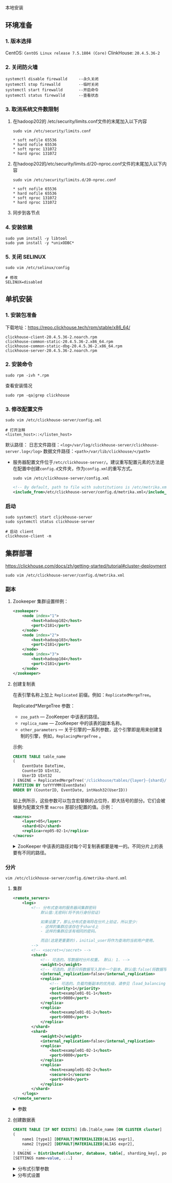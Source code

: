 本地安装

## 环境准备

### 1. 版本选择

CentOS: `CentOS Linux release 7.5.1804 (Core)`
ClinkHouse: `20.4.5.36-2`

### 2. 关闭防火墙

```shell
systemctl disable firewalld     --永久关闭
systemctl stop firewalld        --临时关闭
systemctl start firewalld       --开启命令
systemctl status firewalld      --查看状态
```

### 3. 取消系统文件数限制

1. 在hadoop202的 /etc/security/limits.conf文件的末尾加入以下内容

    ```shell
    sudo vim /etc/security/limits.conf
    ```

    ```shell
    * soft nofile 65536 
    * hard nofile 65536 
    * soft nproc 131072 
    * hard nproc 131072
    ```

2. 在hadoop202的/etc/security/limits.d/20-nproc.conf文件的末尾加入以下内容

    ```shell
    sudo vim /etc/security/limits.d/20-nproc.conf
    ```

    ```shell
    * soft nofile 65536 
    * hard nofile 65536 
    * soft nproc 131072 
    * hard nproc 131072
    ```

3. 同步到各节点

### 4. 安装依赖

```shell
sudo yum install -y libtool
sudo yum install -y *unixODBC*
```

### 5. 关闭 SELINUX

```shell
sudo vim /etc/selinux/config
```

```shell
# 修改
SELINUX=disabled
```

## 单机安装

### 1. 安装包准备

下载地址：https://repo.clickhouse.tech/rpm/stable/x86_64/

```text
clickhouse-client-20.4.5.36-2.noarch.rpm
clickhouse-common-static-20.4.5.36-2.x86_64.rpm
clickhouse-common-static-dbg-20.4.5.36-2.x86_64.rpm
clickhouse-server-20.4.5.36-2.noarch.rpm
```

### 2. 安装命令

```shell
sudo rpm -ivh *.rpm
```

查看安装情况
```shell
sudo rpm -qa|grep clickhouse
```

### 3. 修改配置文件

```shell
sudo vim /etc/clickhouse-server/config.xml
```

```shell
# 打开注释
<listen_host>::</listen_host>
```

默认路径：
日志文件路径：`<log>/var/log/clickhouse-server/clickhouse-server.log</log>`
数据文件路径：`<path>/var/lib/clickhouse/</path>`

* 服务器配置文件位于`/etc/clickhouse-server/`。建议重写配置元素的方法是在配置中创建`config.d`文件夹，作为`config.xml`的重写方式。
  
    ```shell
    sudo vim /etc/clickhouse-server/config.xml
    ```

    ```xml
    <!-- By default, path to file with substitutions is /etc/metrika.xml. It could be changed in config in 'include_from' element. -->
    <include_from>/etc/clickhouse-server/config.d/metrika.xml</include_from>
    ```
### 启动

```shell
sudo systemctl start clickhouse-server
sudo systemctl status clickhouse-server

# 启动 client
clickhouse-client -m
```

## 集群部署
https://clickhouse.com/docs/zh/getting-started/tutorial#cluster-deployment

```shell
sudo vim /etc/clickhouse-server/config.d/metrika.xml
```

### 副本

1. Zookeeper 集群设置样例：

    ```xml
    <zookeeper>
        <node index="1">
            <host>hadoop102</host>
            <port>2181</port>
        </node>
        <node index="2">
            <host>hadoop103</host>
            <port>2181</port>
        </node>
        <node index="3">
            <host>hadoop104</host>
            <port>2181</port>
        </node>
    </zookeeper>
    ```

2. 创建复制表

    在表引擎名称上加上 `Replicated` 前缀。例如：`ReplicatedMergeTree`。

    Replicated*MergeTree 参数：

    - `zoo_path` — ZooKeeper 中该表的路径。
    - `replica_name` — ZooKeeper 中的该表的副本名称。
    - `other_parameters` — 关于引擎的一系列参数，这个引擎即是用来创建复制的引擎，例如，`ReplacingMergeTree` 。

    示例:

    ```SQL
    CREATE TABLE table_name
    (
        EventDate DateTime,
        CounterID UInt32,
        UserID UInt32
    ) ENGINE = ReplicatedMergeTree('/clickhouse/tables/{layer}-{shard}/table_name', '{replica}')
    PARTITION BY toYYYYMM(EventDate)
    ORDER BY (CounterID, EventDate, intHash32(UserID))
    ```

    如上例所示，这些参数可以包含宏替换的占位符，即大括号的部分。它们会被替换为配置文件里 `macros` 那部分配置的值。示例：

    ```xml
    <macros>
        <layer>05</layer>
        <shard>02</shard>
        <replica>rep05-02-1</replica>
    </macros>
    ```

    <details>
    <summary>ZooKeeper 中该表的路径对每个可复制表都要是唯一的。不同分片上的表要有不同的路径。</summary>

    `/clickhouse/tables/`是公共前缀，我们推荐使用这个。

    `{layer}-{shard}`是分片标识部分。在此示例中，由于 Yandex.Metrica 集群使用了两级分片，所以它是由两部分组成的。但对于大多数情况来说，你只需保留 {shard} 占位符即可，它会替换展开为分片标识。

    `table_name`是该表在 ZooKeeper 中的名称。使其与 ClickHouse 中的表名相同比较好。 这里它被明确定义，跟 ClickHouse 表名不一样，它并不会被 RENAME 语句修改。 HINT：你也可以在 table_name 前面添加一个数据库名称。例如： db_name.table_name 。

    两个内置的占位符 {database} 和 {table} 也可使用，它们可以展开成数据表名称和数据库名称（只有当这些宏指令在 macros 部分已经定义时才可以）。因此 ZooKeeper 路径可以指定为 `/clickhouse/tables/{layer}-{shard}/{database}/{table}` 。

    当使用这些内置占位符时，请当心数据表重命名。 ZooKeeper 中的路径无法变更，而当数据表被重命名时，宏命令将展开为另一个路径，数据表将指向一个 ZooKeeper 上并不存在的路径，并因此转变为只读模式。
    </details>

### 分片

```shell
vim /etc/clickhouse-server/config.d/metrika-shard.xml
```

1. 集群

    ```xml
    <remote_servers>
        <logs>
            <!-- 分布式查询的服务器间集群密码
                默认值:无密码(将不执行身份验证)

                如果设置了，那么分布式查询将在分片上验证，所以至少:
                - 这样的集群应该存在于shard上
                - 这样的集群应该有相同的密码。

                而且(这是更重要的)，initial_user将作为查询的当前用户使用。
            -->
            <!-- <secret></secret> -->
            <shard>
                <!-- 可选的。写数据时分片权重。 默认: 1. -->
                <weight>1</weight>
                <!-- 可选的。是否只将数据写入其中一个副本。默认值:false(将数据写入所有副本)。 -->
                <internal_replication>false</internal_replication>
                <replica>
                    <!-- 可选的。负载均衡副本的优先级，请参见（load_balancing 设置)。默认值:1(值越小优先级越高)。 -->
                    <priority>1</priority>
                    <host>example01-01-1</host>
                    <port>9000</port>
                </replica>
                <replica>
                    <host>example01-01-2</host>
                    <port>9000</port>
                </replica>
            </shard>
            <shard>
                <weight>2</weight>
                <internal_replication>false</internal_replication>
                <replica>
                    <host>example01-02-1</host>
                    <port>9000</port>
                </replica>
                <replica>
                    <host>example01-02-2</host>
                    <secure>1</secure>
                    <port>9440</port>
                </replica>
            </shard>
        </logs>
    </remote_servers>
    ```

    <details>
    <summary>参数</summary>
    这里定义了一个名为’logs’的集群，它由两个分片组成，每个分片包含两个副本。 分片是指包含数据不同部分的服务器（要读取所有数据，必须访问所有分片）。 副本是存储复制数据的服务器（要读取所有数据，访问任一副本上的数据即可）。

    集群名称不能包含点号。

    每个服务器需要指定 host，port，和可选的 user，password，secure，compression 的参数：

    - host – 远程服务器地址。可以域名、IPv4或IPv6。如果指定域名，则服务在启动时发起一个 DNS 请求，并且请求结果会在服务器运行期间一直被记录。如果 DNS 请求失败，则服务不会启动。如果你修改了 DNS 记录，则需要重启服务。
    - port – 消息传递的 TCP 端口（「tcp_port」配置通常设为 9000）。不要跟 http_port 混淆。
    - user – 用于连接远程服务器的用户名。默认值：default。该用户必须有权限访问该远程服务器。访问权限配置在 users.xml 文件中。
    - password – 用于连接远程服务器的密码。默认值：空字符串。
    - secure – 是否使用ssl进行连接，设为true时，通常也应该设置 port = 9440。服务器也要监听 <tcp_port_secure>9440</tcp_port_secure> 并有正确的证书。
    - compression - 是否使用数据压缩。默认值：true。
  
    配置了副本，读取操作会从每个分片里选择一个可用的副本。可配置负载平衡算法（挑选副本的方式） - 请参阅«load_balancing»设置。 如果跟服务器的连接不可用，则在尝试短超时的重连。如果重连失败，则选择下一个副本，依此类推。如果跟所有副本的连接尝试都失败，则尝试用相同的方式再重复几次。 该机制有利于系统可用性，但不保证完全容错：如有远程服务器能够接受连接，但无法正常工作或状况不佳。

    你可以配置一个（这种情况下，查询操作更应该称为远程查询，而不是分布式查询）或任意多个分片。在每个分片中，可以配置一个或任意多个副本。不同分片可配置不同数量的副本。

    可以在配置中配置任意数量的集群。
    </details>

2. 创建数据表

    ```SQL
    CREATE TABLE [IF NOT EXISTS] [db.]table_name [ON CLUSTER cluster]
    (
        name1 [type1] [DEFAULT|MATERIALIZED|ALIAS expr1],
        name2 [type2] [DEFAULT|MATERIALIZED|ALIAS expr2],
        ...
    ) ENGINE = Distributed(cluster, database, table[, sharding_key[, policy_name]])
    [SETTINGS name=value, ...]
    ```

    <details>
    <summary>分布式引擎参数</summary>

    - `cluster` - 服务为配置中的集群名

    - `database` - 远程数据库名

    - `table` - 远程数据表名

    - `sharding_key` - (可选) 分片key,分片键必须是整型数字，所以用hiveHash函数转换，也可以rand()

    - `policy_name` - (可选) 规则名，它会被用作存储临时文件以便异步发送数据
    </details>

    <details>
    <summary>分布式设置</summary>

    - `fsync_after_insert` - 对异步插入到分布式的文件数据执行fsync。确保操作系统将所有插入的数据刷新到启动节点磁盘上的一个文件中。

    - `fsync_directories` - 对目录执行fsync。保证操作系统在分布式表上进行异步插入相关操作(插入后，发送数据到分片等)后刷新目录元数据.

    - `bytes_to_throw_insert` - 如果超过这个数量的压缩字节将等待异步INSERT，将抛出一个异常。0 - 不抛出。默认值0.

    - `bytes_to_delay_insert` - 如果超过这个数量的压缩字节将等待异步INSERT，查询将被延迟。0 - 不要延迟。默认值0.

    - `max_delay_to_insert` - 最大延迟多少秒插入数据到分布式表，如果有很多挂起字节异步发送。默认值60。

    - `monitor_batch_inserts` - 等同于 distributed_directory_monitor_batch_inserts

    - `monitor_split_batch_on_failure` - 等同于distributed_directory_monitor_split_batch_on_failure

    - `monitor_sleep_time_ms` - 等同于 distributed_directory_monitor_sleep_time_ms

    - `monitor_max_sleep_time_ms` - 等同于 distributed_directory_monitor_max_sleep_time_ms
    </details>
